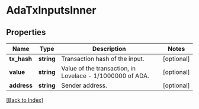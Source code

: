 # AdaTxInputsInner

## Properties

Name | Type | Description | Notes
------------ | ------------- | ------------- | -------------
**tx_hash** | **string** | Transaction hash of the input. | [optional]
**value** | **string** | Value of the transaction, in Lovelace - 1/1000000 of ADA. | [optional]
**address** | **string** | Sender address. | [optional]

[[Back to Index]](../index.md)

